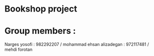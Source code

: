 # Bookshop project 
# Group members :
Narges yosofi : 982292207 /
mohammad ehsan alizadegan : 972117481 /
mehdi forotan
